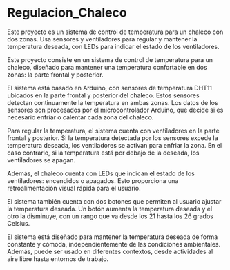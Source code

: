 # Regulacion_Chaleco
Este proyecto es un sistema de control de temperatura para un chaleco con dos zonas. Usa sensores y ventiladores para regular y mantener la temperatura deseada, con LEDs para indicar el estado de los ventiladores.

Este proyecto consiste en un sistema de control de temperatura para un chaleco, diseñado para mantener una temperatura confortable en dos zonas: la parte frontal y posterior. 

El sistema está basado en Arduino, con sensores de temperatura DHT11 ubicados en la parte frontal y posterior del chaleco. Estos sensores detectan continuamente la temperatura en ambas zonas. Los datos de los sensores son procesados por el microcontrolador Arduino, que decide si es necesario enfriar o calentar cada zona del chaleco.

Para regular la temperatura, el sistema cuenta con ventiladores en la parte frontal y posterior. Si la temperatura detectada por los sensores excede la temperatura deseada, los ventiladores se activan para enfriar la zona. En el caso contrario, si la temperatura está por debajo de la deseada, los ventiladores se apagan. 

Además, el chaleco cuenta con LEDs que indican el estado de los ventiladores: encendidos o apagados. Esto proporciona una retroalimentación visual rápida para el usuario.

El sistema también cuenta con dos botones que permiten al usuario ajustar la temperatura deseada. Un botón aumenta la temperatura deseada y el otro la disminuye, con un rango que va desde los 21 hasta los 26 grados Celsius.

El sistema está diseñado para mantener la temperatura deseada de forma constante y cómoda, independientemente de las condiciones ambientales. Además, puede ser usado en diferentes contextos, desde actividades al aire libre hasta entornos de trabajo.
